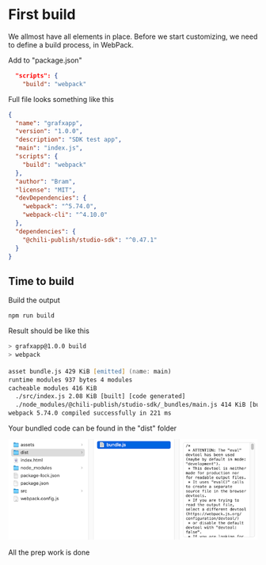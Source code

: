 # First build

We allmost have all elements in place. Before we start customizing, we need to define a build process, in WebPack.

Add to "package.json"

``` json
  "scripts": {
    "build": "webpack"
```

Full file looks something like this
``` json
{
  "name": "grafxapp",
  "version": "1.0.0",
  "description": "SDK test app",
  "main": "index.js",
  "scripts": {
    "build": "webpack"
  },
  "author": "Bram",
  "license": "MIT",
  "devDependencies": {
    "webpack": "^5.74.0",
    "webpack-cli": "^4.10.0"
  },
  "dependencies": {
    "@chili-publish/studio-sdk": "^0.47.1"
  }
}
```

## Time to build

Build the output

``` zsh
npm run build
```

Result should be like this

``` zsh
> grafxapp@1.0.0 build
> webpack

asset bundle.js 429 KiB [emitted] (name: main)
runtime modules 937 bytes 4 modules
cacheable modules 416 KiB
  ./src/index.js 2.08 KiB [built] [code generated]
  ./node_modules/@chili-publish/studio-sdk/_bundles/main.js 414 KiB [built] [code generated]
webpack 5.74.0 compiled successfully in 221 ms
```

Your bundled code can be found in the "dist" folder


![Bundle JS file](bundle.png)

All the prep work is done